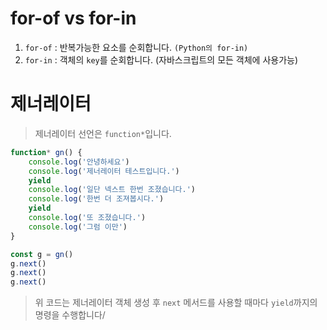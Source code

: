 # for-of vs for-in
1. `for-of` : 반복가능한 요소를 순회합니다. `(Python의 for-in)`
2. `for-in` : 객체의 `key`를 순회합니다. (자바스크립트의 모든 객체에 사용가능)


 # 제너레이터 
> 제너레이터 선언은 `function*`입니다. 
```javascript
function* gn() {
	console.log('안녕하세요')
	console.log('제너레이터 테스트입니다.')
	yield
	console.log('일단 넥스트 한번 조졌습니다.')
	console.log('한번 더 조져봅시다.')
	yield
	console.log('또 조졌습니다.')
	console.log('그럼 이만')
}

const g = gn()
g.next()
g.next()
g.next()
```
> 위 코드는 제너레이터 객체 생성 후 `next` 메서드를 사용할 때마다 `yield`까지의 명령을 수행합니다/